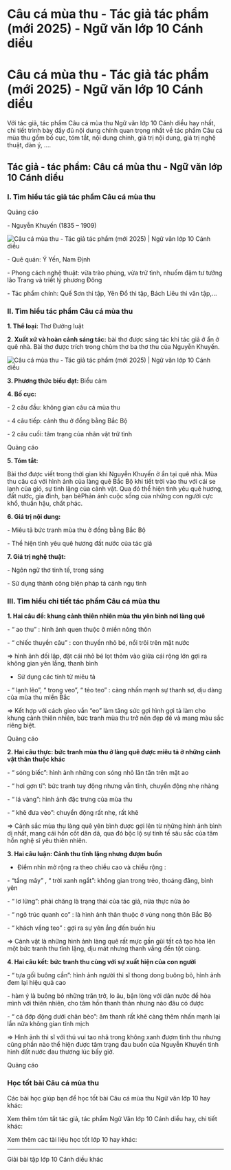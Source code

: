 # Câu cá mùa thu - Tác giả tác phẩm (mới 2025) - Ngữ văn lớp 10 Cánh diều

# Câu cá mùa thu - Tác giả tác phẩm (mới 2025) - Ngữ văn lớp 10 Cánh diều

Với tác giả, tác phẩm Câu cá mùa thu Ngữ văn lớp 10 Cánh diều hay nhất, chi tiết trình bày đầy đủ nội dung chính quan trọng nhất về tác phẩm Câu cá mùa thu gồm bố cục, tóm tắt, nội dung chính, giá trị nội dung, giá trị nghệ thuật, dàn ý, ....

## Tác giả - tác phẩm: Câu cá mùa thu - Ngữ văn lớp 10 Cánh diều

### **I. Tìm hiểu tác giả tác phẩm Câu cá mùa thu**

Quảng cáo

\- Nguyễn Khuyến (1835 – 1909) 

![Câu cá mùa thu - Tác giả tác phẩm \(mới 2025\) | Ngữ văn lớp 10 Cánh diều](https://vietjack.com/soan-van-lop-10-cd/images/tac-gia-tac-pham-cau-ca-mua-thu.PNG)

\- Quê quán: Ý Yến, Nam Định

\- Phong cách nghệ thuật: vừa trào phúng, vừa trữ tình, nhuốm đậm tư tưởng lão Trang và triết lý phương Đông

\- Tác phẩm chính: Quế Sơn thi tập, Yên Đổ thi tập, Bách Liêu thi văn tập,…

### **II. Tìm hiểu tác phẩm Câu cá mùa thu**

**1\. Thể loại:** Thơ Đường luật

**2\. Xuất xứ và hoàn cảnh sáng tác:** bài thơ được sáng tác khi tác giả ở ẩn ở quê nhà. Bài thơ được trích trong chùm thơ ba thơ thu của Nguyễn Khuyến.

![Câu cá mùa thu - Tác giả tác phẩm \(mới 2025\) | Ngữ văn lớp 10 Cánh diều](https://vietjack.com/soan-van-lop-10-cd/images/tac-gia-tac-pham-cau-ca-mua-thu-1.PNG)

**3\. Phương thức biểu đạt:** Biểu cảm 

**4\. Bố cục:**

\- 2 câu đầu: không gian câu cá mùa thu 

\- 4 câu tiếp: cảnh thu ở đồng bằng Bắc Bộ 

\- 2 câu cuối: tâm trạng của nhân vật trữ tình

Quảng cáo

**5\. Tóm tắt:**

Bài thơ được viết trong thời gian khi Nguyễn Khuyến ở ẩn tại quê nhà. Mùa thu câu cá với hình ảnh của làng quê Bắc Bộ khi tiết trời vào thu với cái se lạnh của gió, sự tình lặng của cảnh vật. Qua đó thể hiện tình yêu quê hương, đất nước, gia đình, bạn bèPhản ánh cuộc sống của những con người cực khổ, thuần hậu, chất phác.

**6\. Giá trị nội dung:**

\- Miêu tả bức tranh mùa thu ở đồng bằng Bắc Bộ 

\- Thể hiện tình yêu quê hương đất nước của tác giả

**7\. Giá trị nghệ thuật:**

\- Ngôn ngữ thơ tinh tế, trong sáng 

\- Sử dụng thành công biện pháp tả cảnh ngụ tình 

### **III. Tìm hiểu chi tiết tác phẩm Câu cá mùa thu**

**1\. Hai câu đề: khung cảnh thiên nhiên mùa thu yên bình nơi làng quê**

\- “ ao thu” : hình ảnh quen thuộc ở miền nông thôn

\- “ chiếc thuyền câu” : con thuyền nhỏ bé, nổi trôi trên mặt nước

=> hình ảnh đối lập, đặt cái nhỏ bé lọt thỏm vào giữa cái rộng lớn gợi ra không gian yên lắng, thanh bình

* Sử dụng các tính từ miêu tả 

\- “ lạnh lẽo”, “ trong veo”, “ tẻo teo” : càng nhấn mạnh sự thanh sơ, dịu dàng của mùa thu miền Bắc

=> Kết hợp với cách gieo vần “eo” làm tăng sức gợi hình gợi tả làm cho khung cảnh thiên nhiên, bức tranh mùa thu trở nên đẹp đẽ và mang màu sắc riêng biệt.

Quảng cáo

**2\. Hai câu thực: bức tranh mùa thu ở làng quê được miêu tả ở những cảnh vật thân thuộc khác**

\- “ sóng biếc”: hình ảnh những con sóng nhỏ lăn tăn trên mặt ao

\- “ hơi gợn tí”: bức tranh tuy động nhưng vẫn tĩnh, chuyển động nhẹ nhàng

\- “ lá vàng”: hình ảnh đặc trưng của mùa thu

\- “ khẽ đưa vèo”: chuyển động rất nhẹ, rất khẽ

=> Cảnh sắc mùa thu làng quê yên bình được gợi lên từ những hình ảnh bình dị nhất, mang cái hồn cốt dân dã, qua đó bộc lộ sự tinh tế sâu sắc của tâm hồn nghệ sĩ yêu thiên nhiên.

**3\. Hai câu luận: Cảnh thu tĩnh lặng nhưng đượm buồn**

* Điểm nhìn mở rộng ra theo chiều cao và chiều rộng :

\- “tầng mây” , “ trời xanh ngắt”: không gian trong trẻo, thoáng đãng, bình yên

\- “ lơ lửng”: phải chăng là trạng thái của tác giả, nửa thực nửa ảo 

\- “ ngõ trúc quanh co” : là hình ảnh thân thuộc ở vùng nong thôn Bắc Bộ

\- “ khách vắng teo” : gợi ra sự yên ắng đến buồn hiu

=> Cảnh vật là những hình ảnh làng quê rất mực gần gũi tất cả tạo hòa lên một bức tranh thu tĩnh lặng, dịu mát nhưng thanh vắng đến tột cùng. 

**4\. Hai câu kết: bức tranh thu cùng với sự xuất hiện của con người**

\- “ tựa gối buông cần”: hình ảnh người thi sĩ thong dong buông bỏ, hình ảnh đem lại hiệu quả cao

\- hàm ý là buông bỏ những trăn trở, lo âu, bận lòng với dân nước để hòa mình với thiên nhiên, cho tâm hồn thanh thản nhưng nào đâu có được

\- “ cá đớp động dưới chân bèo”: âm thanh rất khẽ càng thêm nhấn mạnh lại lần nữa không gian tĩnh mịch

=> Hình ảnh thi sĩ với thú vui tao nhã trong không xanh đượm tình thu nhưng cũng phần nào thể hiện được tâm trạng đau buồn của Nguyễn Khuyến tình hình đất nước đau thương lúc bấy giờ.

Quảng cáo

### **Học tốt bài Câu cá mùa thu**

Các bài học giúp bạn để học tốt bài Câu cá mùa thu Ngữ văn lớp 10 hay khác:

Xem thêm tóm tắt tác giả, tác phẩm Ngữ Văn lớp 10 Cánh diều hay, chi tiết khác:

Xem thêm các tài liệu học tốt lớp 10 hay khác:

* * *

Giải bài tập lớp 10 Cánh diều khác
